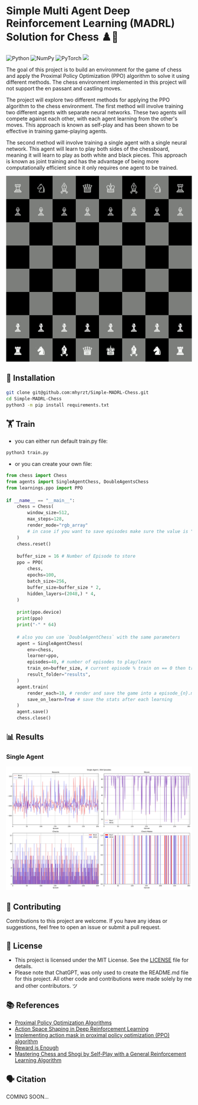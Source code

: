 # Simple Multi Agent Deep Reinforcement Learning (MADRL) Solution for Chess ♟️🤖

![Python](https://img.shields.io/badge/python-3670A0?style=for-the-badge&logo=python&logoColor=ffdd54)
![NumPy](https://img.shields.io/badge/numpy-%23013243.svg?style=for-the-badge&logo=numpy&logoColor=white)
![PyTorch](https://img.shields.io/badge/PyTorch-%23EE4C2C.svg?style=for-the-badge&logo=PyTorch&logoColor=white)
<img src="https://www.pygame.org/docs/_static/pygame_tiny.png" height="35">

The goal of this project is to build an environment for the game of chess and apply the Proximal Policy Optimization (PPO) algorithm to solve it using different methods. The chess environment implemented in this project will not support the en passant and castling moves.

The project will explore two different methods for applying the PPO algorithm to the chess environment. The first method will involve training two different agents with separate neural networks. These two agents will compete against each other, with each agent learning from the other's moves. This approach is known as self-play and has been shown to be effective in training game-playing agents.

The second method will involve training a single agent with a single neural network. This agent will learn to play both sides of the chessboard, meaning it will learn to play as both white and black pieces. This approach is known as joint training and has the advantage of being more computationally efficient since it only requires one agent to be trained.

<p align="center">
    <img src="results/play.gif" alt="example">
</p>

## 💾 Installation

```bash
git clone git@github.com:mhyrzt/Simple-MADRL-Chess.git
cd Simple-MADRL-Chess
python3 -m pip install requirements.txt
```

## 🏋️ Train

- you can either run default train.py file:

```bash
python3 train.py
```

- or you can create your own file:

```python
from chess import Chess
from agents import SingleAgentChess, DoubleAgentsChess
from learnings.ppo import PPO

if __name__ == "__main__":
    chess = Chess(
        window_size=512, 
        max_steps=128, 
        render_mode="rgb_array"
        # in case if you want to save episodes make sure the value is "rgb_array"
    )
    chess.reset()
    
    buffer_size = 16 # Number of Episode to store
    ppo = PPO(
        chess,
        epochs=100,
        batch_size=256,
        buffer_size=buffer_size * 2,
        hidden_layers=(2048,) * 4,
    )
    
    print(ppo.device)
    print(ppo)
    print("-" * 64)

    # also you can use `DoubleAgentChess` with the same parameters
    agent = SingleAgentChess( 
        env=chess,
        learner=ppo,
        episodes=40, # number of episodes to play/learn
        train_on=buffer_size, # current episode % train on == 0 then train
        result_folder="results",
    )
    agent.train(
        render_each=10, # render and save the game into a episode_{n}.mp4 file
        save_on_learn=True # save the stats after each learning
    )
    agent.save()
    chess.close()

```

## 📊 Results

### Single Agent

<p align="center">
    <img src="results/plots.jpeg" alt="single agent">
</p>

## 🤝 Contributing

Contributions to this project are welcome. If you have any ideas or suggestions, feel free to open an issue or submit a pull request.

## 🔑 License

- This project is licensed under the MIT License. See the [LICENSE](LICENSE) file for details.
- Please note that ChatGPT, was only used to create the README.md file for this project. All other code and contributions were made solely by me and other contributors. ツ

## 📚 References

- [Proximal Policy Optimization Algorithms](https://arxiv.org/abs/1707.06347)
- [Action Space Shaping in Deep Reinforcement Learning](https://arxiv.org/abs/2004.00980)
- [Implementing action mask in proximal policy optimization (PPO) algorithm](https://www.sciencedirect.com/science/article/pii/S2405959520300746?via%3Dihub)
- [Reward is Enough](deepmind.com/publications/reward-is-enough)
- [Mastering Chess and Shogi by Self-Play with a General Reinforcement Learning Algorithm](https://arxiv.org/abs/1712.01815)

  
## 🗣️ Citation

COMING SOON...
